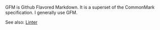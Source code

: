 GFM is Github Flavored Markdown. It is a superset of the CommonMark specification. I generally use GFM.

See also: [Linter](markdown.linter.md)
